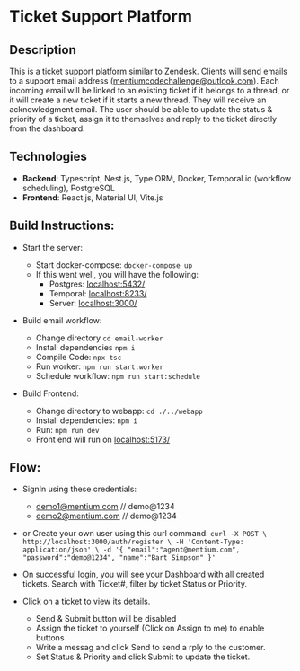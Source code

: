 # Ticket Support Platform

## Description
This is a ticket support platform similar to Zendesk. Clients will send emails to a support email address (mentiumcodechallenge@outlook.com). Each incoming email will be linked to an existing ticket if it belongs to a thread, or it will create a new ticket if it starts a new thread. They will receive an acknowledgment email. The user should be able to update the status & priority of a ticket, assign it to themselves and reply to the ticket directly from the dashboard. 


## Technologies
- **Backend**: Typescript, Nest.js, Type ORM, Docker, Temporal.io (workflow scheduling), PostgreSQL
- **Frontend**: React.js, Material UI, Vite.js

## Build Instructions:

- Start the server:
  - Start docker-compose:  `docker-compose up`
  - If this went well, you will have the following:
    - Postgres: [localhost:5432/](localhost:5432/)
    - Temporal: [localhost:8233/](localhost:8233/)
    - Server: [localhost:3000/](localhost:3000/)

- Build email workflow:
  - Change directory `cd email-worker`
  - Install dependencies `npm i`
  - Compile Code: `npx tsc`
  - Run worker: `npm run start:worker`
  - Schedule workflow: `npm run start:schedule`
 
- Build Frontend:
  - Change directory to webapp:  `cd ./../webapp`
  - Install dependencies: `npm i`
  - Run: `npm run dev`
  - Front end will run on [localhost:5173/](localhost:5173/)

## Flow:

- SignIn using these credentials:
  - demo1@mentium.com // demo@1234
  - demo2@mentium.com // demo@1234

- or Create your own user using this curl command:
 `curl -X POST \
  http://localhost:3000/auth/register \
  -H 'Content-Type: application/json' \
  -d '{
    "email":"agent@mentium.com",
    "password":"demo@1234",
    "name":"Bart Simpson"
}'
`

- On successful login, you will see your Dashboard with all created tickets. Search with Ticket#, filter by ticket Status or Priority.
  
- Click on a ticket to view its details.
  - Send & Submit button will be disabled
  - Assign the ticket to yourself (Click on Assign to me) to enable buttons
  - Write a messag and click Send to send a rply to the customer.
  - Set Status & Priority and click Submit to update the ticket.


